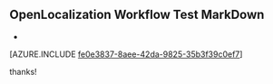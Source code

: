 ## OpenLocalization Workflow Test MarkDown
* 

[AZURE.INCLUDE [fe0e3837-8aee-42da-9825-35b3f39c0ef7](calleeMd1.md)]

 
thanks!